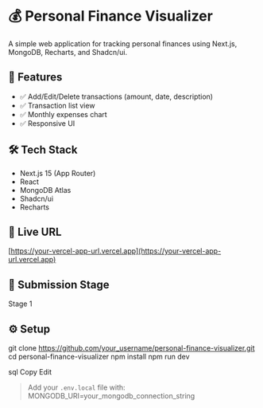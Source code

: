 # 💰 Personal Finance Visualizer

A simple web application for tracking personal finances using Next.js, MongoDB, Recharts, and Shadcn/ui.

## 🚀 Features

- ✅ Add/Edit/Delete transactions (amount, date, description)
- ✅ Transaction list view
- ✅ Monthly expenses chart
- ✅ Responsive UI

## 🛠️ Tech Stack

- Next.js 15 (App Router)
- React
- MongoDB Atlas
- Shadcn/ui
- Recharts

## 🔗 Live URL

[https://your-vercel-app-url.vercel.app](https://your-vercel-app-url.vercel.app)

## 🧠 Submission Stage

Stage 1

## ⚙️ Setup

git clone https://github.com/your_username/personal-finance-visualizer.git
cd personal-finance-visualizer
npm install
npm run dev

sql
Copy
Edit

> Add your `.env.local` file with:
MONGODB_URI=your_mongodb_connection_string